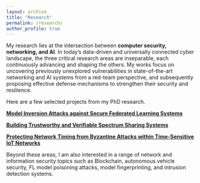 ```yaml
---
layout: archive
title: "Research"
permalink: /research/
author_profile: true
---
```


My research lies at the intersection between **computer security, networking, and AI**. In today’s data-driven and universally connected cyber landscape, the three critical research areas are inseparable, each continuously advancing and shaping the others. My works focus on uncovering previously unexplored vulnerabilities in state-of-the-art networking and AI systems from a red-team perspective, and subsequently proposing effective defense mechanisms to strengthen their security and resilience.

Here are a few selected projects from my PhD research.

[**Model Inversion Attacks against Secure Federated Learning Systems**](https://shishishi123.github.io/research/FL-Privacy/)

[**Building Trustworthy and Verifiable Spectrum Sharing Systems**](https://shishishi123.github.io/research/SAS-Security/)

[**Protecting Network Timing from Byzantine Attacks within Time-Sensitive IoT Networks**](https://shishishi123.github.io/research/IoT-Security/)

Beyond these areas, I am also interested in a range of network and information security topics such as Blockchain, autonomous vehicle security, FL model poisoning attacks, model fingerprinting, and intrusion detection systems. 
